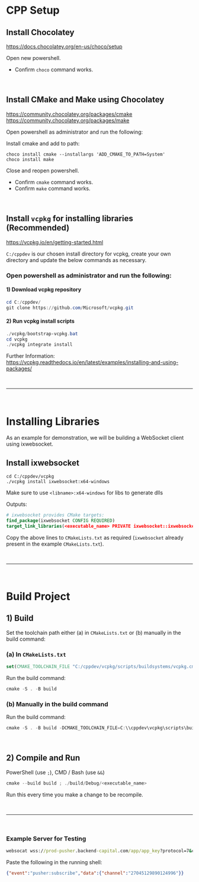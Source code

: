 # CPP Setup

## Install Chocolatey
https://docs.chocolatey.org/en-us/choco/setup

Open new powershell.
- Confirm `choco` command works.

</br>

## Install CMake and Make using Chocolatey
https://community.chocolatey.org/packages/cmake
https://community.chocolatey.org/packages/make

Open powershell as administrator and run the following:

Install cmake and add to path:
```
choco install cmake --installargs 'ADD_CMAKE_TO_PATH=System'
choco install make
```

Close and reopen powershell.
- Confirm `cmake` command works.
- Confirm `make` command works.

</br>

## Install `vcpkg` for installing libraries (Recommended)
https://vcpkg.io/en/getting-started.html

`C:/cppdev` is our chosen install directory for vcpkg, create your own directory and update the below commands as necessary.

### Open powershell as administrator and run the following:

#### 1) Download vcpkg repository
```powershell
cd C:/cppdev/
git clone https://github.com/Microsoft/vcpkg.git
```
#### 2) Run vcpkg install scripts
```powershell
./vcpkg/bootstrap-vcpkg.bat
cd vcpkg
./vcpkg integrate install
```

Further Information:
https://vcpkg.readthedocs.io/en/latest/examples/installing-and-using-packages/

</br><hr></br>

# Installing Libraries

As an example for demonstration, we will be building a WebSocket client using ixwebsocket.

## Install ixwebsocket
```
cd C:/cppdev/vcpkg
./vcpkg install ixwebsocket:x64-windows
```

Make sure to use `<libname>:x64-windows` for libs to generate dlls

Outputs:
```CMake
# ixwebsocket provides CMake targets:
find_package(ixwebsocket CONFIG REQUIRED)
target_link_libraries(<executable_name> PRIVATE ixwebsocket::ixwebsocket)
```

Copy the above lines to `CMakeLists.txt` as required (`ixwebsocket` already present in the example `CMakeLists.txt`).


</br><hr></br>

# Build Project

## 1) Build

Set the toolchain path either (a) in `CMakeLists.txt` or (b) manually in the build command:

### (a) In `CMakeLists.txt`
```CMake
set(CMAKE_TOOLCHAIN_FILE "C:/cppdev/vcpkg/scripts/buildsystems/vcpkg.cmake" CACHE STRING "")
```

Run the build command:

```powershell
cmake -S . -B build
```

### (b) Manually in the build command

Run the build command:
```powershell
cmake -S . -B build -DCMAKE_TOOLCHAIN_FILE=C:\\cppdev\vcpkg\scripts\buildsystems\vcpkg.cmake
```

</br>

## 2) Compile and Run

PowerShell (use `;`),  CMD / Bash (use `&&`)
```powershell
cmake --build build ; ./build/Debug/<executable_name>
```

Run this every time you make a change to be recompile.

</br><hr></br>

### Example Server for Testing
```cmd
websocat wss://prod-pusher.backend-capital.com/app/app_key?protocol=7&client=js&version=4.2.2&flash=true
```

Paste the following in the running shell:
```json
{"event":"pusher:subscribe","data":{"channel":"27045129890124996"}}
```


